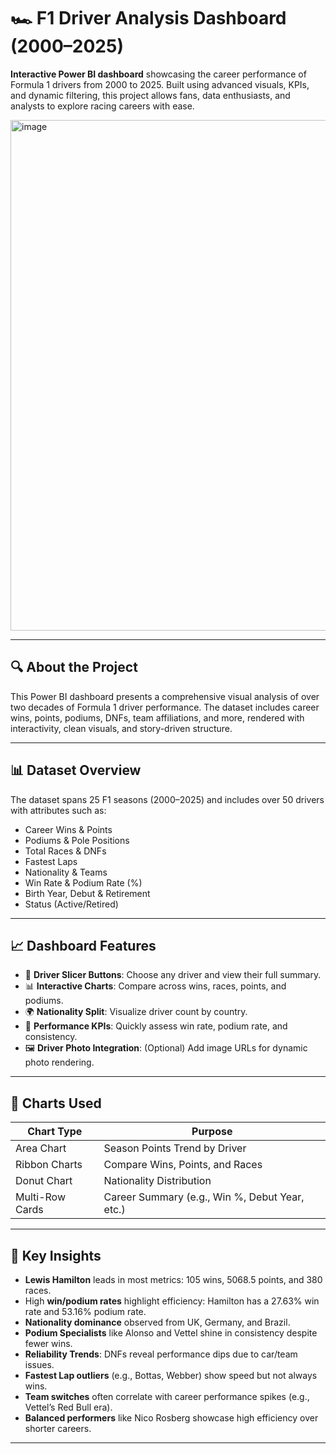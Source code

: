# 🏎️ F1 Driver Analysis Dashboard (2000–2025)

**Interactive Power BI dashboard** showcasing the career performance of Formula 1 drivers from 2000 to 2025. Built using advanced visuals, KPIs, and dynamic filtering, this project allows fans, data enthusiasts, and analysts to explore racing careers with ease.

<img width="898" height="817" alt="image" src="https://github.com/user-attachments/assets/219319c0-bd4a-4165-9f67-9ad349108de0" />

---

## 🔍 About the Project

This Power BI dashboard presents a comprehensive visual analysis of over two decades of Formula 1 driver performance. The dataset includes career wins, points, podiums, DNFs, team affiliations, and more, rendered with interactivity, clean visuals, and story-driven structure.

---

## 📊 Dataset Overview

The dataset spans 25 F1 seasons (2000–2025) and includes over 50 drivers with attributes such as:

- Career Wins & Points
- Podiums & Pole Positions
- Total Races & DNFs
- Fastest Laps
- Nationality & Teams
- Win Rate & Podium Rate (%)
- Birth Year, Debut & Retirement
- Status (Active/Retired)

---

## 📈 Dashboard Features

- 📌 **Driver Slicer Buttons**: Choose any driver and view their full summary.
- 📊 **Interactive Charts**: Compare across wins, races, points, and podiums.
- 🌍 **Nationality Split**: Visualize driver count by country.
- 🏁 **Performance KPIs**: Quickly assess win rate, podium rate, and consistency.
- 🖼️ **Driver Photo Integration**: (Optional) Add image URLs for dynamic photo rendering.

---

## 📘 Charts Used

| Chart Type       | Purpose                                          |
|------------------|--------------------------------------------------|
| Area Chart       | Season Points Trend by Driver                   |
| Ribbon Charts    | Compare Wins, Points, and Races                 |
| Donut Chart      | Nationality Distribution                        |
| Multi-Row Cards  | Career Summary (e.g., Win %, Debut Year, etc.)  |

---

## 📌 Key Insights

- **Lewis Hamilton** leads in most metrics: 105 wins, 5068.5 points, and 380 races.
- High **win/podium rates** highlight efficiency: Hamilton has a 27.63% win rate and 53.16% podium rate.
- **Nationality dominance** observed from UK, Germany, and Brazil.
- **Podium Specialists** like Alonso and Vettel shine in consistency despite fewer wins.
- **Reliability Trends**: DNFs reveal performance dips due to car/team issues.
- **Fastest Lap outliers** (e.g., Bottas, Webber) show speed but not always wins.
- **Team switches** often correlate with career performance spikes (e.g., Vettel’s Red Bull era).
- **Balanced performers** like Nico Rosberg showcase high efficiency over shorter careers.

---
